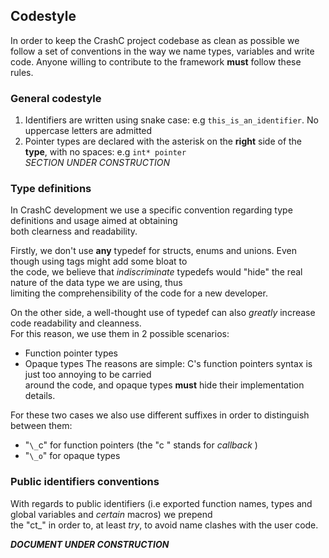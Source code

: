 ## Codestyle

In order to keep the CrashC project codebase as clean as possible
we follow a set of conventions in the way we name types, variables
and write code. Anyone willing to contribute to the framework **must**
follow these rules.

### General codestyle

1. Identifiers are written using snake case: e.g `this_is_an_identifier`. No uppercase letters are admitted
2. Pointer types are declared with the asterisk on the **right** side of the **type**, with no spaces: e.g `int* pointer`  
_SECTION UNDER CONSTRUCTION_

### Type definitions

In CrashC development we use a specific convention regarding type definitions and usage aimed at obtaining  
both clearness and readability.

Firstly, we don't use **any** typedef for structs, enums and unions. Even though using tags might add some bloat to  
the code, we believe that _indiscriminate_ typedefs would "hide" the real nature of the data type we are using, thus  
limiting the comprehensibility of the code for a new developer.

On the other side, a well-thought use of typedef can also _greatly_ increase code readability and cleanness.  
For this reason, we use them in 2 possible scenarios:
* Function pointer types
* Opaque types
The reasons are simple: C's function pointers syntax is just too annoying to be carried  
 around the code, and opaque types **must** hide their implementation details.
 
For these two cases we also use different suffixes in order to distinguish between them:
* "`\_`c" for function pointers (the "c " stands for _callback_ )
* "`\_o`" for opaque types

### Public identifiers conventions

With regards to public identifiers (i.e exported function names, types and global variables and _certain_ macros) we prepend  
the "ct\_" in order to, at least _try_, to avoid name clashes with the user code.

**_DOCUMENT UNDER CONSTRUCTION_**
